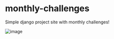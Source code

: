 # monthly-challenges
Simple django project site with monthly challenges!

![image](https://github.com/joaovpp/month-challenges/assets/52166697/0d4f009e-9490-4168-9eb6-503e2f1a6480)

